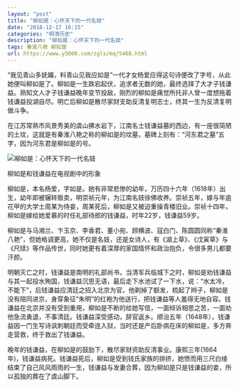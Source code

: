 ```yaml
---
layout: "post"
title: "柳如是：心怀天下的一代名妓"
date: "2018-12-17 16:15"
categories: "明清历史"
description: "柳如是：心怀天下的一代名妓"
tags: 秦淮八艳 柳如是
url: https://www.y5000.com/zgls/mq/5468.html
---
```






“我见青山多妩媚，料青山见我应如是”一代才女杨爱应得这句诗便改了字号，从此她便叫柳如是了。柳如是一生跌宕起伏，追求者无数的她，最终选择了大才子钱谦益。熟知文人才子钱谦益晚年变节投敌，刚烈的柳如是痛觉所托非人曾一度想拖着钱谦益投湖自尽。明亡后柳如是散尽家财支助反清复明志士，终其一生为反清复明做斗争。

在江苏常熟市风景秀美的虞山拂水岩下，江南名士钱谦益墓的西边，有一座很简陋的土坟，这就是有秦淮八艳之称的柳如是的坟墓，墓碑上刻有：“河东君之墓”五字，因为河东君是柳如是的号。

![柳如是：心怀天下的一代名妓](/uploads/allimg/161118/6-16111Q002544P.JPG)

柳如是和钱谦益在电视剧中的形象

柳如是，本名杨爱，字如是。她有非常悲惨的幼年，万历四十六年（1618年）出生，幼年即被辗转贩卖，明崇祯元年，为江南名妓徐佛收养。崇祯五年，嫁与年逾花甲的大学士周某为侍妾，周某死后，柳如是又被迫重操青楼旧业。崇祯十四年，柳如是嫁给她爱慕的时任礼部待郎的钱谦益，时年22岁，钱谦益59岁。

柳如是与马湘兰、卞玉京、李香君、董小宛、顾横波、寇白门、陈圆圆同称“秦淮八艳”，但她格调更高，她不仅是名妓，还是女诗人，有《湖上草》、《戊寅草》与《尺牍》等作品传世，同时她更有着深厚的家国情怀和政治抱负，令很多男儿都要汗颜。

明朝灭亡之时，钱谦益是南明的礼部尚书，当清军兵临城下之时，柳如是劝钱谦益与其一起投水殉国，钱谦益沉思无语，最后走下水池试了一下水，说：“水太冷，不能下”，后钱谦益应清廷之招入北京为官，他剃掉了额发，梳起了辫子，柳如是没有陪同进京，身穿象征“朱明”的红袍为他送行，把钱谦益等人羞得无地自容。钱谦益在北京并没有受到重用，柳如是不断的给她写信，一面倾诉相思之苦，一面劝他急流勇退，不事清廷。钱谦益深受感动，辞官返乡。顺治五年（1648年），钱谦益因一门生写诗讽刺朝廷而受牵连入狱，当时还是产后卧病在床的柳如是，多方奔走营救，终于救出了钱谦益。

晚年的钱谦益，在柳如是的鼓励下，散尽家财资助反清事业。康熙三年(1664年)，钱谦益病死。钱谦益死后，柳如是受到钱氏家族的排挤，她愤而用三尺白绫结束了自己风风雨雨的一生，钱谦益与发妻合葬，因为柳如是只是钱谦益的妾，所以孤独的葬在了虞山脚下。
